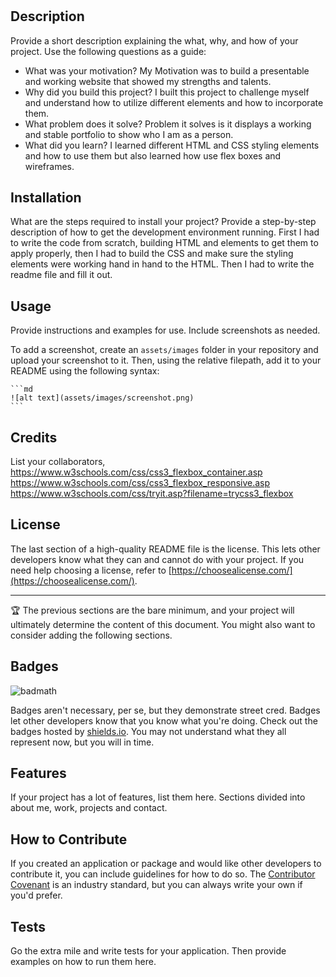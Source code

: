 # <Professional Portfolio>

## Description

Provide a short description explaining the what, why, and how of your project. Use the following questions as a guide:

- What was your motivation? My Motivation was to build a presentable and working website that showed my strengths and talents.
- Why did you build this project? I built this project to challenge myself and understand how to utilize different elements and how to incorporate them. 
- What problem does it solve? Problem it solves is it displays a working and stable portfolio to show who I am as a person.
- What did you learn? I learned different HTML and CSS styling elements and how to use them but also learned how use flex boxes and wireframes.

## Installation

What are the steps required to install your project? Provide a step-by-step description of how to get the development environment running. First I had to write the code from scratch, building HTML and elements to get them to apply properly, then I had to build the CSS and make sure the styling elements were working hand in hand to the HTML. Then I had to write the readme file and fill it out.

## Usage

Provide instructions and examples for use. Include screenshots as needed.

To add a screenshot, create an `assets/images` folder in your repository and upload your screenshot to it. Then, using the relative filepath, add it to your README using the following syntax:

    ```md
    ![alt text](assets/images/screenshot.png)
    ```

## Credits

List your collaborators,  https://www.w3schools.com/css/css3_flexbox_container.asp
https://www.w3schools.com/css/css3_flexbox_responsive.asp
https://www.w3schools.com/css/tryit.asp?filename=trycss3_flexbox

## License

The last section of a high-quality README file is the license. This lets other developers know what they can and cannot do with your project. If you need help choosing a license, refer to [https://choosealicense.com/](https://choosealicense.com/).

---

🏆 The previous sections are the bare minimum, and your project will ultimately determine the content of this document. You might also want to consider adding the following sections.

## Badges

![badmath](https://img.shields.io/github/languages/top/lernantino/badmath)

Badges aren't necessary, per se, but they demonstrate street cred. Badges let other developers know that you know what you're doing. Check out the badges hosted by [shields.io](https://shields.io/). You may not understand what they all represent now, but you will in time.

## Features

If your project has a lot of features, list them here. Sections divided into about me, work, projects and contact.

## How to Contribute

If you created an application or package and would like other developers to contribute it, you can include guidelines for how to do so. The [Contributor Covenant](https://www.contributor-covenant.org/) is an industry standard, but you can always write your own if you'd prefer.

## Tests

Go the extra mile and write tests for your application. Then provide examples on how to run them here.